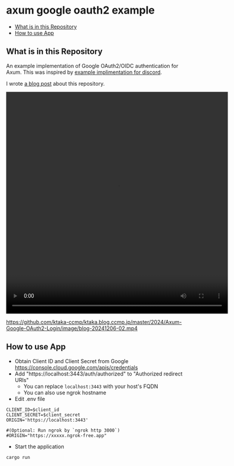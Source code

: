 # axum google oauth2 example

- [What is in this Repository](#what-is-in-this-repository)
- [How to use App](#how-to-use-app)

## What is in this Repository

An example implementation of Google OAuth2/OIDC authentication for Axum.
This was inspired by [example implimentation for discord](https://github.com/tokio-rs/axum/blob/main/examples/oauth/src/main.rs).

I wrote [a blog post](https://ktaka.blog.ccmp.jp/2024/12/axum-google-oauth2oidc-implementation.html) about this repository.

<video width="600" height="600" src="https://github.com/ktaka-ccmp/ktaka.blog.ccmp.jp/master/2024/Axum-Google-OAuth2-Login/image/blog-20241206-02.mp4" controls="true" autoplay loop></video>

https://github.com/ktaka-ccmp/ktaka.blog.ccmp.jp/master/2024/Axum-Google-OAuth2-Login/image/blog-20241206-02.mp4

## How to use App

- Obtain Client ID and Client Secret from Google <https://console.cloud.google.com/apis/credentials>
- Add "https://localhost:3443/auth/authorized" to "Authorized redirect URIs"
  - You can replace `localhost:3443` with your host's FQDN
  - You can also use ngrok hostname
- Edit .env file

```text
CLIENT_ID=$client_id
CLIENT_SECRET=$client_secret
ORIGIN='https://localhost:3443'

#(Optional: Run ngrok by `ngrok http 3000`)
#ORIGIN="https://xxxxx.ngrok-free.app"
```

- Start the application

```text
cargo run
```
